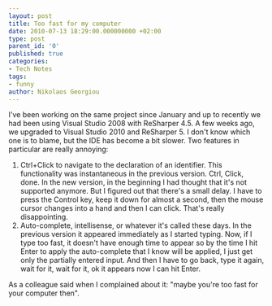 ```yaml
---
layout: post
title: Too fast for my computer
date: 2010-07-13 18:29:00.000000000 +02:00
type: post
parent_id: '0'
published: true
categories:
- Tech Notes
tags:
- funny
author: Nikolaos Georgiou
---
```


I've been working on the same project since January and up to recently we had been using Visual Studio 2008 with ReSharper 4.5. A few weeks ago, we upgraded to Visual Studio 2010 and ReSharper 5. I don't know which one is to blame, but the IDE has become a bit slower. Two features in particular are really annoying:
<ol>
<li>Ctrl+Click to navigate to the declaration of an identifier. This functionality was instantaneous in the previous version. Ctrl, Click, done. In the new version, in the beginning I had thought that it's not supported anymore. But I figured out that there's a small delay. I have to press the Control key, keep it down for almost a second, then the mouse cursor changes into a hand and then I can click. That's really disappointing.</li>
<li>Auto-complete, intellisense, or whatever it's called these days. In the previous version it appeared immediately as I started typing. Now, if I type too fast, it doesn't have enough time to appear so by the time I hit Enter to apply the auto-complete that I know will be applied, I just get only the partially entered input. And then I have to go back, type it again, wait for it, wait for it, ok it appears now I can hit Enter.</li>
</ol>

As a colleague said when I complained about it: "maybe you're too fast for your computer then".
